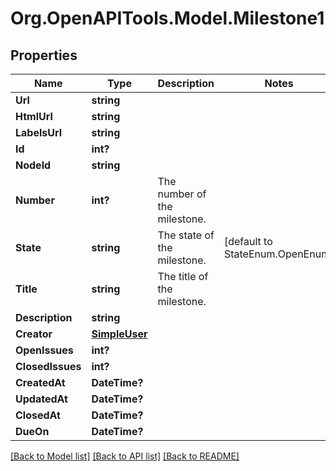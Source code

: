 # Org.OpenAPITools.Model.Milestone1

## Properties

Name | Type | Description | Notes
------------ | ------------- | ------------- | -------------
**Url** | **string** |  | 
**HtmlUrl** | **string** |  | 
**LabelsUrl** | **string** |  | 
**Id** | **int?** |  | 
**NodeId** | **string** |  | 
**Number** | **int?** | The number of the milestone. | 
**State** | **string** | The state of the milestone. | [default to StateEnum.OpenEnum]
**Title** | **string** | The title of the milestone. | 
**Description** | **string** |  | 
**Creator** | [**SimpleUser**](SimpleUser.md) |  | 
**OpenIssues** | **int?** |  | 
**ClosedIssues** | **int?** |  | 
**CreatedAt** | **DateTime?** |  | 
**UpdatedAt** | **DateTime?** |  | 
**ClosedAt** | **DateTime?** |  | 
**DueOn** | **DateTime?** |  | 

[[Back to Model list]](../README.md#documentation-for-models) [[Back to API list]](../README.md#documentation-for-api-endpoints) [[Back to README]](../README.md)

